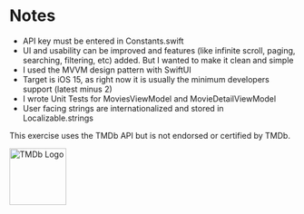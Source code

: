 <h1>Notes</h1>

- API key must be entered in Constants.swift
- UI and usability can be improved and features (like infinite scroll, paging, searching, filtering, etc) added. But I wanted to make it clean and simple
- I used the MVVM design pattern with SwiftUI
- Target is iOS 15, as right now it is usually the minimum developers support (latest minus 2)
- I wrote Unit Tests for MoviesViewModel and MovieDetailViewModel
- User facing strings are internationalized and stored in Localizable.strings


This exercise uses the TMDb API but is not endorsed or certified by TMDb.

<img src="https://www.themoviedb.org/assets/2/v4/logos/v2/blue_square_1-5bdc75aaebeb75dc7ae79426ddd9be3b2be1e342510f8202baf6bffa71d7f5c4.svg" alt="TMDb Logo" width="100"/>
